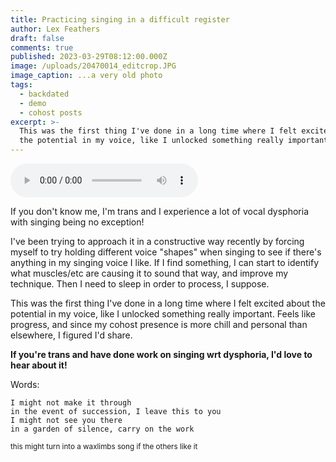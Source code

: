 ```yaml
---
title: Practicing singing in a difficult register
author: Lex Feathers
draft: false
comments: true
published: 2023-03-29T08:12:00.000Z
image: /uploads/20470014_editcrop.JPG
image_caption: ...a very old photo
tags:
  - backdated
  - demo
  - cohost posts
excerpt: >-
  This was the first thing I've done in a long time where I felt excited about
  the potential in my voice, like I unlocked something really important.
---
```

<audio src="/uploads/the_work_demo.mp3" controls></audio>

If you don't know me, I'm trans and I experience a lot of vocal dysphoria with singing being no exception! 

I've been trying to approach it in a constructive way recently by forcing myself to try holding different voice "shapes" when singing to see if there's anything in my singing voice I like. If I find something, I can start to identify what muscles/etc are causing it to sound that way, and improve my technique. Then I need to sleep in order to process, I suppose.

This was the first thing I've done in a long time where I felt excited about the potential in my voice, like I unlocked something really important. Feels like progress, and since my cohost presence is more chill and personal than elsewhere, I figured I'd share.

**If you're trans and have done work on singing wrt dysphoria, I'd love to hear about it!**

Words:

```
I might not make it through
in the event of succession, I leave this to you
I might not see you there
in a garden of silence, carry on the work
```
<sub>this might turn into a waxlimbs song if the others like it</sub>
